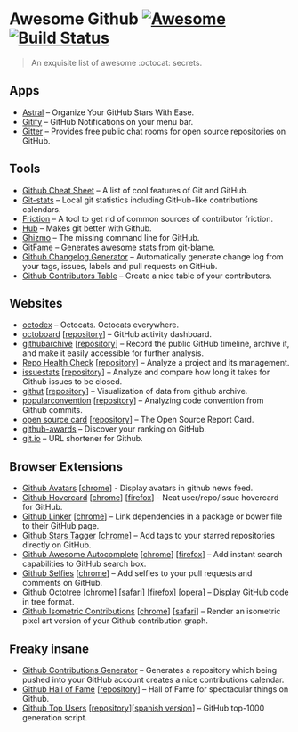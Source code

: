 # Awesome Github [![Awesome](https://cdn.rawgit.com/sindresorhus/awesome/d7305f38d29fed78fa85652e3a63e154dd8e8829/media/badge.svg)](https://github.com/sindresorhus/awesome) [![Build Status](https://img.shields.io/travis/Kikobeats/awesome-github/master.svg?style=flat-square)](https://travis-ci.org/Kikobeats/awesome-github)

> An exquisite list of awesome :octocat: secrets.

## Apps

+ [Astral](http://astralapp.com) – Organize Your GitHub Stars With Ease.
+ [Gitify](https://github.com/ekonstantinidis/gitify) – GitHub Notifications on your menu bar.
+ [Gitter](https://gitter.im) – Provides free public chat rooms for open source repositories on GitHub.

## Tools

+ [Github Cheat Sheet](https://github.com/tiimgreen/github-cheat-sheet#readme) – A list of cool features of Git and GitHub.
+ [Git-stats](https://github.com/IonicaBizau/git-stats) – Local git statistics including GitHub-like contributions calendars.
+ [Friction](https://github.com/rafalchmiel/friction) – A tool to get rid of common sources of contributor friction.
+ [Hub](https://hub.github.com) – Makes git better with Github.
+ [Ghizmo](https://github.com/jlevy/ghizmo) – The missing command line for GitHub.
+ [GitFame](https://github.com/oleander/git-fame-rb) – Generates awesome stats from git-blame.
+ [Github Changelog Generator](https://github.com/skywinder/github-changelog-generator) – Automatically generate change log from your tags, issues, labels and pull requests on GitHub.
+ [Github Contributors Table](https://github.com/stoeffel/gh-contributors-table) – Create a nice table of your contributors.

## Websites

+ [octodex](https://octodex.github.com/) – Octocats. Octocats everywhere.
+ [octoboard](http://octoboard.com) [[repository](https://github.com/KuiKui/Octoboard)] – GitHub activity dashboard.
+ [githubarchive](https://www.githubarchive.org/) [[repository](https://github.com/igrigorik/githubarchive.org)] – Record the public GitHub timeline, archive it, and make it easily accessible for further analysis.
+ [Repo Health Check](http://repocheck.com) [[repository](https://github.com/dogweather/repo-health-check)] – Analyze a project and its management.
+ [issuestats](http://issuestats.com) [[repository](https://github.com/hstove/issue_stats)] – Analyze and compare how long it takes for Github issues to be closed.
+ [githut](http://githut.info) [[repository](https://github.com/littleark/githut/)] – Visualization of data from github archive.
+ [popularconvention](http://sideeffect.kr/popularconvention) [[repository](https://github.com/outsideris/popularconvention)] – Analyzing code convention from Github commits.
+ [open source card](https://osrc.dfm.io) [[repository](https://github.com/dfm/osrc)] – The Open Source Report Card.
+ [github-awards](http://github-awards.com) – Discover your ranking on GitHub.
+ [git.io](http://git.io) – URL shortener for Github.

## Browser Extensions

+ [Github Avatars](https://github.com/anasnakawa/chrome-github-avatars) [[chrome](https://chrome.google.com/webstore/detail/avatars-for-github/pgjmdbklnfklcjfbonjfkdhaonlfogbb)] - Display avatars in github news feed.
+ [Github Hovercard](https://github.com/Justineo/github-hovercard) [[chrome](https://chrome.google.com/webstore/detail/github-hovercard/mmoahbbnojgkclgceahhakhnccimnplk)] [[firefox](https://addons.mozilla.org/en-US/firefox/addon/github-hovercard/)] - Neat user/repo/issue hovercard for GitHub.
+ [Github Linker](https://github.com/octo-linker/chrome-extension) [[chrome](https://chrome.google.com/webstore/detail/octo-linker/jlmafbaeoofdegohdhinkhilhclaklkp)] – Link dependencies in a package or bower file to their GitHub page.
+ [Github Stars Tagger](https://github.com/artisologic/github-stars-tagger) [[chrome](https://chrome.google.com/webstore/detail/github-stars-tagger/aaihhjepepgajmehjdmfkofegfddcabc)] – Add tags to your starred repositories directly on GitHub.
+ [Github Awesome Autocomplete](https://github.algolia.com/) [[chrome](https://chrome.google.com/webstore/detail/github-awesome-autocomple/djkfdjpoelphhdclfjhnffmnlnoknfnd)] [[firefox](https://addons.mozilla.org/en-US/firefox/addon/github-awesome-autocomplete/)] – Add instant search capabilities to GitHub search box.
+ [Github Selfies](https://github.com/thieman/github-selfies) [[chrome](https://chrome.google.com/webstore/detail/github-selfies/ldnpkdnkgkogfnahcnldaedcoadjbkbl)] – Add selfies to your pull requests and comments on GitHub.
+ [Github Octotree](https://github.com/buunguyen/octotree) [[chrome](https://chrome.google.com/webstore/detail/octotree/bkhaagjahfmjljalopjnoealnfndnagc)] [[safari](https://github.com/buunguyen/octotree#install-on-safari)] [[firefox](https://addons.mozilla.org/en-US/firefox/addon/octotree/)] [[opera](https://addons.opera.com/en/extensions/details/octotree/)] – Display GitHub code in tree format.
+ [Github Isometric Contributions](https://github.com/jasonlong/isometric-contributions) [[chrome](https://chrome.google.com/webstore/detail/isometric-contributions/mjoedlfflcchnleknnceiplgaeoegien?hl=en&gl=US)] [[safari](https://github.com/jasonlong/isometric-contributions/blob/master/safari/isometric-contributions.safariextz?raw=true)] – Render an isometric pixel art version of your Github contribution graph.


## Freaky insane

+ [Github Contributions Generator](https://github.com/IonicaBizau/github-contributions) – Generates a repository which being pushed into your GitHub account creates a nice contributions calendar.
+ [Github Hall of Fame](https://halls-of-fame.github.io/github/) [[repository](https://github.com/halls-of-fame/github)] – Hall of Fame for spectacular things on Github.
+ [Github Top Users](https://gist.github.com/paulmillr/2657075/) [[repository](https://github.com/paulmillr/top-github-users)][[spanish version](https://github.com/JJ/top-github-users-data/blob/master/formatted/top-alt-Spain.md)] – GitHub top-1000 generation script.

